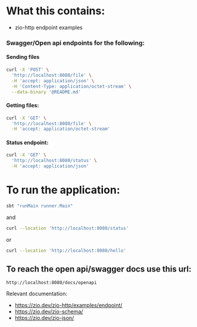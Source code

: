 # What this contains:
* zio-http endpoint examples

### Swagger/Open api endpoints for the following:

#### Sending files
```bash
curl -X 'POST' \
  'http://localhost:8080/file' \
  -H 'accept: application/json' \
  -H 'Content-Type: application/octet-stream' \
  --data-binary '@README.md'
```
#### Getting files:
```bash
curl -X 'GET' \
  'http://localhost:8080/file' \
  -H 'accept: application/octet-stream'
```
#### Status endpoint:
```bash
curl -X 'GET' \
  'http://localhost:8080/status' \
  -H 'accept: application/json'
```

# To run the application:

```bash
sbt "runMain runner.Main"
```

and

```bash
curl --location 'http://localhost:8080/status'
````
or
```bash
curl --location 'http://localhost:8080/hello'
```

## To reach the open api/swagger docs use this url: 
`http://localhost:8080/docs/openapi`

Relevant documentation:
* https://zio.dev/zio-http/examples/endpoint/
* https://zio.dev/zio-schema/
* https://zio.dev/zio-json/